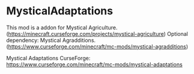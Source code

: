 # MysticalAdaptations
This mod is a addon for Mystical Agriculture. (https://minecraft.curseforge.com/projects/mystical-agriculture)
Optional dependency: Mystical Agradditions. (https://www.curseforge.com/minecraft/mc-mods/mystical-agradditions)

Mystical Adaptations CurseForge: https://www.curseforge.com/minecraft/mc-mods/mystical-adaptations

